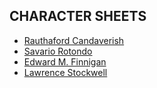 
## CHARACTER SHEETS

 * [Rauthaford Candaverish](character_sheets/Rauthaford_Candaverish.pdf)
 * [Savario Rotondo](character_sheets/Savario_Rotondo.pdf)
 * [Edward M. Finnigan](character_sheets/Edward_M_Finnigan.pdf)
 * [Lawrence Stockwell](character_sheets/Lawrence_Stockwell.pdf)

